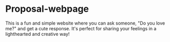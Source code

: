 # Proposal-webpage
This is a fun and simple website where you can ask someone, "Do you love me?" and get a cute response. It's perfect for sharing your feelings in a lighthearted and creative way!
